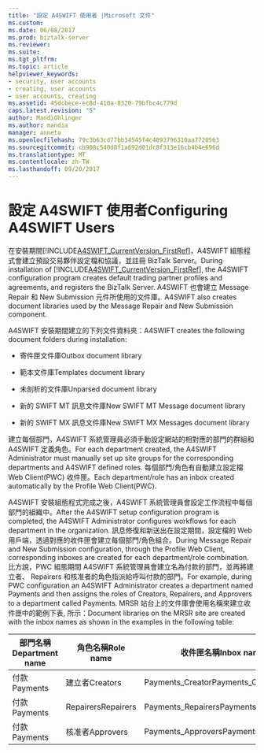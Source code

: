 ```yaml
---
title: "設定 A4SWIFT 使用者 |Microsoft 文件"
ms.custom: 
ms.date: 06/08/2017
ms.prod: biztalk-server
ms.reviewer: 
ms.suite: 
ms.tgt_pltfrm: 
ms.topic: article
helpviewer_keywords:
- security, user accounts
- creating, user accounts
- user accounts, creating
ms.assetid: 45dcbece-ec8d-410a-8320-79bfbc4c779d
caps.latest.revision: "5"
author: MandiOhlinger
ms.author: mandia
manager: anneta
ms.openlocfilehash: 79c3b63cd77bb34545f4c4093796310aa7720563
ms.sourcegitcommit: cb908c540d8f1a692d01dc8f313e16cb4b4e696d
ms.translationtype: MT
ms.contentlocale: zh-TW
ms.lasthandoff: 09/20/2017
---
```

# <a name="configuring-a4swift-users"></a><span data-ttu-id="ce944-102">設定 A4SWIFT 使用者</span><span class="sxs-lookup"><span data-stu-id="ce944-102">Configuring A4SWIFT Users</span></span>
<span data-ttu-id="ce944-103">在安裝期間[!INCLUDE[A4SWIFT_CurrentVersion_FirstRef](../../includes/a4swift-currentversion-firstref-md.md)]，A4SWIFT 組態程式會建立預設交易夥伴設定檔和協議，並註冊 BizTalk Server。</span><span class="sxs-lookup"><span data-stu-id="ce944-103">During installation of [!INCLUDE[A4SWIFT_CurrentVersion_FirstRef](../../includes/a4swift-currentversion-firstref-md.md)], the A4SWIFT configuration program creates default trading partner profiles and agreements, and registers the BizTalk Server.</span></span> <span data-ttu-id="ce944-104">A4SWIFT 也會建立 Message Repair 和 New Submission 元件所使用的文件庫。</span><span class="sxs-lookup"><span data-stu-id="ce944-104">A4SWIFT also creates document libraries used by the Message Repair and New Submission component.</span></span>  
  
 <span data-ttu-id="ce944-105">A4SWIFT 安裝期間建立的下列文件資料夾：</span><span class="sxs-lookup"><span data-stu-id="ce944-105">A4SWIFT creates the following document folders during installation:</span></span>  
  
-   <span data-ttu-id="ce944-106">寄件匣文件庫</span><span class="sxs-lookup"><span data-stu-id="ce944-106">Outbox document library</span></span>  
  
-   <span data-ttu-id="ce944-107">範本文件庫</span><span class="sxs-lookup"><span data-stu-id="ce944-107">Templates document library</span></span>  
  
-   <span data-ttu-id="ce944-108">未剖析的文件庫</span><span class="sxs-lookup"><span data-stu-id="ce944-108">Unparsed document library</span></span>  
  
-   <span data-ttu-id="ce944-109">新的 SWIFT MT 訊息文件庫</span><span class="sxs-lookup"><span data-stu-id="ce944-109">New SWIFT MT Message document library</span></span>  
  
-   <span data-ttu-id="ce944-110">新的 SWIFT MX 訊息文件庫</span><span class="sxs-lookup"><span data-stu-id="ce944-110">New SWIFT MX Messages document library</span></span>  
  
 <span data-ttu-id="ce944-111">建立每個部門，A4SWIFT 系統管理員必須手動設定網站的相對應的部門的群組和 A4SWIFT 定義角色。</span><span class="sxs-lookup"><span data-stu-id="ce944-111">For each department created, the A4SWIFT Administrator must manually set up site groups for the corresponding departments and A4SWIFT defined roles.</span></span> <span data-ttu-id="ce944-112">每個部門/角色有自動建立設定檔 Web Client(PWC) 收件匣。</span><span class="sxs-lookup"><span data-stu-id="ce944-112">Each department/role has an inbox created automatically by the Profile Web Client(PWC).</span></span>  
  
 <span data-ttu-id="ce944-113">A4SWIFT 安裝組態程式完成之後，A4SWIFT 系統管理員會設定工作流程中每個部門的組織中。</span><span class="sxs-lookup"><span data-stu-id="ce944-113">After the A4SWIFT setup configuration program is completed, the A4SWIFT Administrator configures workflows for each department in the organization.</span></span> <span data-ttu-id="ce944-114">訊息修復和新送出在設定期間，設定檔的 Web 用戶端，透過對應的收件匣會建立每個部門/角色組合。</span><span class="sxs-lookup"><span data-stu-id="ce944-114">During Message Repair and New Submission configuration, through the Profile Web Client, corresponding inboxes are created for each department/role combination.</span></span> <span data-ttu-id="ce944-115">比方說，PWC 組態期間 A4SWIFT 系統管理員會建立名為付款的部門，並再將建立者、 Repairers 和核准者的角色指派給呼叫付款的部門。</span><span class="sxs-lookup"><span data-stu-id="ce944-115">For example, during PWC configuration an A4SWIFT Administrator creates a department named Payments and then assigns the roles of Creators, Repairers, and Approvers to a department called Payments.</span></span> <span data-ttu-id="ce944-116">MRSR 站台上的文件庫會使用名稱來建立收件匣中的範例下表, 所示：</span><span class="sxs-lookup"><span data-stu-id="ce944-116">Document libraries on the MRSR site are created with the inbox names as shown in the examples in the following table:</span></span>  
  
|<span data-ttu-id="ce944-117">部門名稱</span><span class="sxs-lookup"><span data-stu-id="ce944-117">Department name</span></span>|<span data-ttu-id="ce944-118">角色名稱</span><span class="sxs-lookup"><span data-stu-id="ce944-118">Role name</span></span>|<span data-ttu-id="ce944-119">收件匣名稱</span><span class="sxs-lookup"><span data-stu-id="ce944-119">Inbox name</span></span>|  
|---------------------|---------------|----------------|  
|<span data-ttu-id="ce944-120">付款</span><span class="sxs-lookup"><span data-stu-id="ce944-120">Payments</span></span>|<span data-ttu-id="ce944-121">建立者</span><span class="sxs-lookup"><span data-stu-id="ce944-121">Creators</span></span>|<span data-ttu-id="ce944-122">Payments_Creator</span><span class="sxs-lookup"><span data-stu-id="ce944-122">Payments_Creator</span></span>|  
|<span data-ttu-id="ce944-123">付款</span><span class="sxs-lookup"><span data-stu-id="ce944-123">Payments</span></span>|<span data-ttu-id="ce944-124">Repairers</span><span class="sxs-lookup"><span data-stu-id="ce944-124">Repairers</span></span>|<span data-ttu-id="ce944-125">Payments_Repairers</span><span class="sxs-lookup"><span data-stu-id="ce944-125">Payments_Repairers</span></span>|  
|<span data-ttu-id="ce944-126">付款</span><span class="sxs-lookup"><span data-stu-id="ce944-126">Payments</span></span>|<span data-ttu-id="ce944-127">核准者</span><span class="sxs-lookup"><span data-stu-id="ce944-127">Approvers</span></span>|<span data-ttu-id="ce944-128">Payments_Approvers</span><span class="sxs-lookup"><span data-stu-id="ce944-128">Payments_Approvers</span></span>|